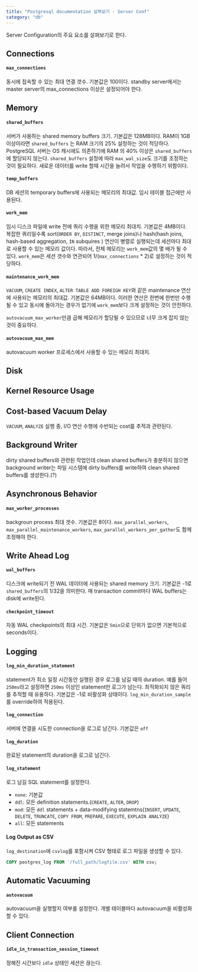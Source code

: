 ```yaml
---
title: "Postgresql documentation 살펴보기 - Server Conf"
category: "db"
---
```

Server Configuration의 주요 요소를 살펴보기로 한다.

## Connections
#### `max_connections`
동시에 접속할 수 있는 최대 연결 갯수. 기본값은 100이다. standby server에서는 master server의 max_connections 이상은 설정되어야 한다.

## Memory
#### `shared_buffers`
서버가 사용하는 shared memory buffers 크기. 기본값은 128MB이다.
RAM이 1GB 이상이라면 `shared_buffers` 는 RAM 크기의 25% 설정하는 것이 적당하다.
PostgreSQL 서버는 OS 캐시에도 의존하기에 RAM 의 40% 이상은 `shared_buffers`에 할당되지 않는다. `shared_buffers` 설정에 따라 `max_wal_size`도 크기를 조정하는 것이 필요하다. 새로운 데이터를 write 할때 시간을 늘려서 작업을 수행하기 위함이다. 

#### `temp_buffers`
DB 세션의 temporary buffers에 사용되는 메모리의 최대값. 임시 테이블 접근에만 사용된다.

#### `work_mem`
임시 디스크 파일에 write 전에 쿼리 수행을 위한 메모리 최대치. 기본값은 4MB이다.
복잡한 쿼리일수록 sort(`ORDER BY`, `DISTINCT`, merge joins)나 hash(hash joins, hash-based aggregation, `IN` subquires ) 연산이 병렬로 실행되는데 세션마다 최대로 사용할 수 있는 메모리 값이다. 따라서, 전체 메모리는 `work_mem`값의 몇 배가 될 수 있다. `work_mem`은 세션 갯수와 연관되어 1/(`max_connections` * 2)로 설정하는 것이 적당하다.

#### `maintenance_work_mem`
`VACUUM`, `CREATE INDEX`, `ALTER TABLE ADD FOREIGH KEY`와 같은 maintenance 연산에 사용되는 메모리의 최대값. 기본값은 64MB이다. 이러한 연산은 한번에 한번만 수행될 수 있고 동시에 돌아가는 경우가 없기에 `work_mem`보다 크게 설정하는 것이 안전하다. 

`autovacuum_max_worker`만큼 곱해 메모리가 할당될 수 있으므로 너무 크게 잡지 않는 것이 중요하다.

#### `autovacuum_max_mem`
autovacuum worker 프로세스에서 사용할 수 있는 메모리 최대치. 

## Disk
## Kernel Resource Usage
## Cost-based Vacuum Delay
`VACUUM`, `ANALYZE` 실행 중, I/O 연산 수행에 수반되는 cost를 추적과 관련된다.
## Background Writer
dirty shared buffers와 관련된 작업인데 clean shared buffers가 충분하지 않으면 background writer는 파일 시스템에 dirty buffers를 write하여 clean shared buffers를 생성한다.(?) 

## Asynchronous Behavior
#### `max_worker_processes`
backgroun process 최대 갯수. 기본값은 8이다. 
`max_parallel_workers`, `max_parallel_maintenance_workers`, `max_parallel_workers_per_gather`도 함께 조정해야 한다.

## Write Ahead Log
#### `wal_buffers`
디스크에 write되기 전 WAL 데이터에 사용되는 shared memory 크기. 기본값은 -1로 `shared_buffers`의 1/32을 의미한다. 매 transaction commit마다 WAL buffers는 disk에 write된다. 

#### `checkpoint_timeout`
자동 WAL checkpoints의 최대 시간. 기본값은 `5min`으로 단위가 없으면 기본적으로 seconds이다. 

## Logging
#### `log_min_duration_statement`
statement가 최소 일정 시간동안 실행된 경우 로그를 남길 때의 duration. 예를 들어 `250ms`라고 설정하면 `250ms` 이상인 statement만 로그가 남는다. 최적화되지 않은 쿼리를 추적할 때 유용하다. 기본값은 -1로 비활성화 상태이다. `log_min_duration_sample`를 override하여 적용된다.

#### `log_connection`
서버에 연결을 시도한 connection을 로그로 남긴다. 기본값은 `off`
#### `log_duration`
완료된 statement의 duration을 로그로 남긴다.
#### `log_statement`
로그 남길 SQL statement를 설정한다.
- `none`: 기본값
- `ddl`: 모든 definition statements.(`CREATE`, `ALTER`, `DROP`)
- `mod`: 모든 `ddl` statements + data-modifying statemtns(`INSERT`, `UPDATE`, `DELETE`, `TRUNCATE`, `COPY FROM`, `PREPARE`, `EXECUTE`, `EXPLAIN ANALYZE`)
- `all`: 모든 statements

#### Log Output as CSV
`log_destination`에 `csvlog`를 포함시켜 CSV 형태로 로그 파일을 생성할 수 있다.
```sql
COPY postgres_log FROM '/full_path/logfile.csv' WITH csv;
```

## Automatic Vacuuming
#### `autovacuum`
autovacuum을 실행할지 여부를 설정한다. 개별 테이블마다 autovacuum을 비활성화할 수 있다.

## Client Connection
#### `idle_in_transaction_session_timeout`
정해진 시간보다 `idle` 상태인 세션은 끊는다. 

